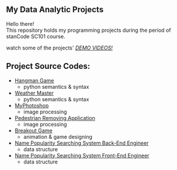 ## My Data Analytic Projects
Hello there!\
This repository holds my programming projects during the period of stanCode SC101 course.

watch some of the projects' *[DEMO VIDEOS!](https://m.youtube.com/playlist?list=PL6FWNwNPGCE56gP3lxhYPLoUbqE_unUiP)*

## Project Source Codes:
* [Hangman Game](https://github.com/ChiaChunHung/MyDataAnalyticsProjects/blob/main/DataAnalyticProjects/beginner_programming_learning_project/hangman.py)
  * python semantics & syntax
* [Weather Master](https://github.com/ChiaChunHung/MyDataAnalyticsProjects/blob/main/DataAnalyticProjects/beginner_programming_learning_project/weather_master.py)
  * python semantics & syntax
* [MyPhotoshop](https://github.com/ChiaChunHung/MyDataAnalyticsProjects/blob/main/DataAnalyticProjects/object_oriented_learning_project/my_drawing.py)
  * image processing
* [Pedestrian Removing Application](https://github.com/ChiaChunHung/MyDataAnalyticsProjects/blob/main/DataAnalyticProjects/object_removal_project/stanCodoshop.py)
  * image processing
* [Breakout Game](https://github.com/ChiaChunHung/MyDataAnalyticsProjects/blob/main/DataAnalyticProjects/brick_breaker_game_project/extension_breakout.py)
  * animation & game designing
* [Name Popularity Searching System Back-End Engineer](https://github.com/ChiaChunHung/MyDataAnalyticsProjects/blob/main/DataAnalyticProjects/popular_baby_names_project/babynames.py)
  * data structure
* [Name Popularity Searching System Front-End Engineer](https://github.com/ChiaChunHung/MyDataAnalyticsProjects/blob/main/DataAnalyticProjects/popular_baby_names_project/babygraphics.py)
  * data structure
